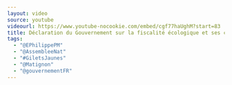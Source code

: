 ```yaml
---
layout: video
source: youtube
videourl: https://www.youtube-nocookie.com/embed/cgf77haUghM?start=83
title: Déclaration du Gouvernement sur la fiscalité écologique et ses conséquences sur le pouvoir d'achat à l'Assemblée nationale
tags:
  - "@EPhilippePM"
  - "@AssembleeNat"
  - "#GiletsJaunes"
  - "@Matignon"
  - "@gouvernementFR"
---
```

